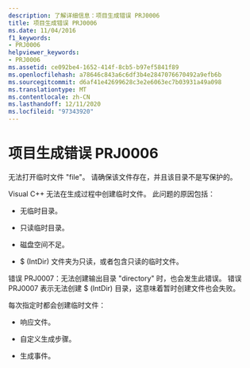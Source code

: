 ```yaml
---
description: 了解详细信息：项目生成错误 PRJ0006
title: 项目生成错误 PRJ0006
ms.date: 11/04/2016
f1_keywords:
- PRJ0006
helpviewer_keywords:
- PRJ0006
ms.assetid: ce092be4-1652-414f-8cb5-b97ef5841f89
ms.openlocfilehash: a78646c843a6c6df3b4e2847076670492a9efb6b
ms.sourcegitcommit: d6af41e42699628c3e2e6063ec7b03931a49a098
ms.translationtype: MT
ms.contentlocale: zh-CN
ms.lasthandoff: 12/11/2020
ms.locfileid: "97343920"
---
```

# <a name="project-build-error-prj0006"></a>项目生成错误 PRJ0006

无法打开临时文件 "file"。 请确保该文件存在，并且该目录不是写保护的。

Visual C++ 无法在生成过程中创建临时文件。 此问题的原因包括：

- 无临时目录。

- 只读临时目录。

- 磁盘空间不足。

- $ (IntDir) 文件夹为只读，或者包含只读的临时文件。

错误 PRJ0007：无法创建输出目录 "directory" 时，也会发生此错误。 错误 PRJ0007 表示无法创建 $ (IntDir) 目录，这意味着暂时创建文件也会失败。

每次指定时都会创建临时文件：

- 响应文件。

- 自定义生成步骤。

- 生成事件。
